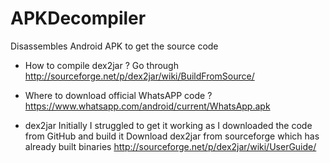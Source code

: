 # APKDecompiler
Disassembles Android APK to get the source code 

 - How to compile dex2jar ?
    Go through http://sourceforge.net/p/dex2jar/wiki/BuildFromSource/

 - Where to download official WhatsAPP code ?
    https://www.whatsapp.com/android/current/WhatsApp.apk

 - dex2jar
    Initially I struggled to get it working as I downloaded the code from GitHub and build it
    Download dex2jar from sourceforge which has already built binaries 
	http://sourceforge.net/p/dex2jar/wiki/UserGuide/

